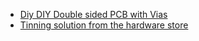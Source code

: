 - [Diy DIY Double sided PCB with Vias](https://www.youtube.com/watch?v=kYQZz9IWVq8)
- [Tinning solution from the hardware store](https://hackaday.com/2017/10/23/tinning-solution-from-the-hardware-store/)